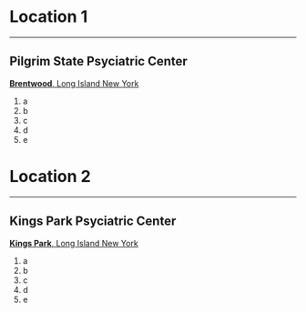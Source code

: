 # Location 1
---
## Pilgrim State Psyciatric Center
[**Brentwood**, Long Island New York](https://omh.ny.gov/omhweb/facilities/pgpc/)
1. a
2. b
3. c
4. d
5. e


   
# Location 2
---
## Kings Park Psyciatric Center
[**Kings Park**, Long Island New York](https://en.wikipedia.org/wiki/Kings_Park_Psychiatric_Center)
1. a
2. b
3. c
4. d
5. e


   
